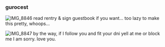 ### gurocest
![IMG_8846](https://github.com/gurocest/gurocest/assets/155912596/9c25798d-51b1-4a20-ba1a-19574f6d86ca) read rentry & sign guestbook if you want... too lazy to make this pretty, whoops...

![IMG_8847](https://github.com/gurocest/gurocest/assets/155912596/5fa92b8e-06f8-4fb6-afbc-4246a024ad98)
by the way, if I follow you and fit your dni yell at me or block me I am sorry. love you.
